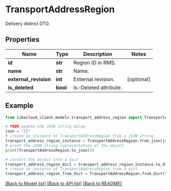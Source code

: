 # TransportAddressRegion

Delivery district DTO.

## Properties

Name | Type | Description | Notes
------------ | ------------- | ------------- | -------------
**id** | **str** | Region ID in RMS. | 
**name** | **str** | Name. | 
**external_revision** | **int** | External revision. | [optional] 
**is_deleted** | **bool** | Is-Deleted attribute. | 

## Example

```python
from iikocloud_client.models.transport_address_region import TransportAddressRegion

# TODO update the JSON string below
json = "{}"
# create an instance of TransportAddressRegion from a JSON string
transport_address_region_instance = TransportAddressRegion.from_json(json)
# print the JSON string representation of the object
print(TransportAddressRegion.to_json())

# convert the object into a dict
transport_address_region_dict = transport_address_region_instance.to_dict()
# create an instance of TransportAddressRegion from a dict
transport_address_region_from_dict = TransportAddressRegion.from_dict(transport_address_region_dict)
```
[[Back to Model list]](../README.md#documentation-for-models) [[Back to API list]](../README.md#documentation-for-api-endpoints) [[Back to README]](../README.md)


